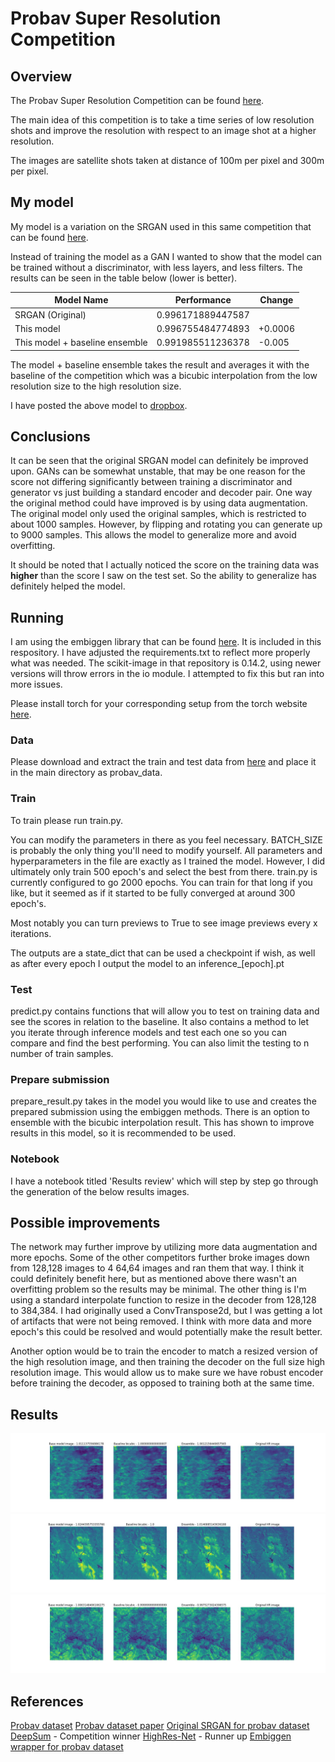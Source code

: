 # Probav Super Resolution Competition

## Overview
The Probav Super Resolution Competition can be found [here](https://kelvins.esa.int/proba-v-super-resolution/).

The main idea of this competition is to take a time series of low resolution shots and improve the resolution with respect to an image shot at a higher resolution.

The images are satellite shots taken at distance of 100m per pixel and 300m per pixel.

## My model
My model is a variation on the SRGAN used in this same competition that can be found [here](https://github.com/ENNAJIHYassin/Proba-V).

Instead of training the model as a GAN I wanted to show that the model can be trained without a discriminator, with less layers, and less filters.  The results can be seen in the table below (lower is better).

| Model Name                     | Performance        | Change  |
|--------------------------------|--------------------|---------|
| SRGAN (Original)               | 0.996171889447587  |         |
| This model                     | 0.996755484774893  | +0.0006 |
| This model + baseline ensemble | 0.991985511236378  | -0.005  |

The model + baseline ensemble takes the result and averages it with the baseline of the competition which was a bicubic interpolation from the low resolution size to the high resolution size.

I have posted the above model to [dropbox](https://www.dropbox.com/s/ney8pm5hmj6i1j4/inference_306.pt?dl=0).

## Conclusions

It can be seen that the original SRGAN model can definitely be improved upon.  GANs can be somewhat unstable, that may be one reason for the score not differing significantly between training a discriminator and generator vs just building a standard encoder and decoder pair.  One way the original method could have improved is by using data augmentation.  The original model only used the original samples, which is restricted to about 1000 samples.  However, by flipping and rotating you can generate up to 9000 samples.  This allows the model to generalize more and avoid overfitting.

It should be noted that I actually noticed the score on the training data was __higher__ than the score I saw on the test set.  So the ability to generalize has definitely helped the model.

## Running

I am using the embiggen library that can be found [here](https://github.com/lfsimoes/probav).  It is included in this respository.  I have adjusted the requirements.txt to reflect more properly what was needed.  The scikit-image in that repository is 0.14.2, using newer versions will throw errors in the io module.  I attempted to fix this but ran into more issues.

Please install torch for your corresponding setup from the torch website [here](https://pytorch.org/get-started/locally/).

### Data
Please download and extract the train and test data from [here](https://kelvins.esa.int/proba-v-super-resolution/data/) and place it in the main directory as probav_data.

### Train
To train please run train.py.  

You can modify the parameters in there as you feel necessary.  BATCH_SIZE is probably the only thing you'll need to modify yourself.  All parameters and hyperparameters in the file are exactly as I trained the model.  However, I did ultimately only train 500 epoch's and select the best from there.  train.py is currently configured to go 2000 epochs.  You can train for that long if you like, but it seemed as if it started to be fully converged at around 300 epoch's.

Most notably you can turn previews to True to see image previews every x iterations.

The outputs are a state_dict that can be used a checkpoint if wish, as well as after every epoch I output the model to an inference_[epoch].pt

### Test
predict.py contains functions that will allow you to test on training data and see the scores in relation to the baseline.  It also contains a method to let you iterate through inference models and test each one so you can compare and find the best performing.  You can also limit the testing to n number of train samples.

### Prepare submission
prepare_result.py takes in the model you would like to use and creates the prepared submission using the embiggen methods.  There is an option to ensemble with the bicubic interpolation result.  This has shown to improve results in this model, so it is recommended to be used.

### Notebook
I have a notebook titled 'Results review' which will step by step go through the generation of the below results images.

## Possible improvements
The network may further improve by utilizing more data augmentation and more epochs.  Some of the other competitors further broke images down from 128,128 images to 4 64,64 images and ran them that way.  I think it could definitely benefit here, but as mentioned above there wasn't an overfitting problem so the results may be minimal.  The other thing is I'm using a standard interpolate function to resize in the decoder from 128,128 to 384,384.  I had originally used a ConvTranspose2d, but I was getting a lot of artifacts that were not being removed.  I think with more data and more epoch's this could be resolved and would potentially make the result better.

Another option would be to train the encoder to match a resized version of the high resolution image, and then training the decoder on the full size high resolution image.  This would allow us to make sure we have robust encoder before training the decoder, as opposed to training both at the same time.

## Results
![Result1](images/plt_0.jpg)
![Result2](images/plt_3.jpg)
![Result3](images/plt_2.jpg)

## References
[Probav dataset](https://github.com/lfsimoes/probav)
[Probav dataset paper](https://arxiv.org/abs/1907.01821)
[Original SRGAN for probav dataset](https://github.com/ENNAJIHYassin/Proba-V)
[DeepSum](https://arxiv.org/abs/1907.06490) - Competition winner
[HighRes-Net](https://github.com/ElementAI/HighRes-net) - Runner up
[Embiggen wrapper for probav dataset](https://github.com/lfsimoes/probav)